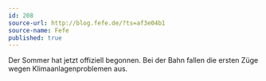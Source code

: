 ```yaml
---
id: 208
source-url: http://blog.fefe.de/?ts=af3e04b1
source-name: Fefe
published: true
---
```

Der Sommer hat jetzt offiziell begonnen. Bei der Bahn fallen die ersten Züge wegen Klimaanlagenproblemen aus.
